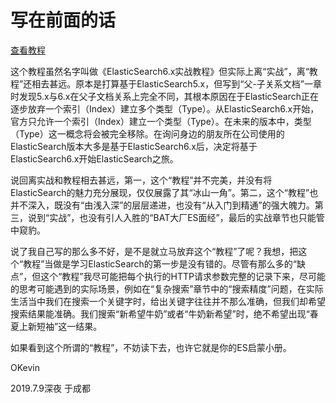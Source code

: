 # 写在前面的话

[查看教程](https://yulinfeng.gitbooks.io/elasticsearch/content/)

这个教程虽然名字叫做《ElasticSearch6.x实战教程》但实际上离“实战”，离“教程”还相去甚远。原本是打算基于ElasticSearch5.x，但写到“父-子关系文档”一章时发现5.x与6.x在父子文档关系上完全不同，其根本原因在于ElasticSearch正在逐步放弃一个索引（Index）建立多个类型（Type）。从ElasticSearch6.x开始，官方只允许一个索引（Index）建立一个类型（Type）。在未来的版本中，类型（Type）这一概念将会被完全移除。在询问身边的朋友所在公司使用的ElasticSearch版本大多是基于ElasticSearch6.x后，决定将基于ElasticSearch6.x开始ElasticSearch之旅。

说回离实战和教程相去甚远，第一，这个“教程”并不完美，并没有将ElasticSearch的魅力充分展现，仅仅展露了其“冰山一角”。第二，这个“教程”也并不深入，既没有“由浅入深”的层层递进，也没有“从入门到精通”的强大魄力。第三，说到“实战”，也没有引人入胜的“BAT大厂ES面经”，最后的实战章节也只能管中窥豹。

说了我自己写的那么多不好，是不是就立马放弃这个“教程”了呢？我想，把这个“教程”当做是学习ElasticSearch的第一步是没有错的。尽管有那么多的“缺点”，但这个“教程”我尽可能把每个执行的HTTP请求参数完整的记录下来，尽可能的思考可能遇到的实际场景，例如在“复杂搜索”章节中的“搜索精度”问题，在实际生活当中我们在搜索一个关键字时，给出关键字往往并不那么准确，但我们却希望搜索结果能准确。我们搜索“新希望牛奶”或者“牛奶新希望”时，绝不希望出现“春夏上新短袖”这一结果。

如果看到这个所谓的“教程”，不妨读下去，也许它就是你的ES启蒙小册。



OKevin

2019.7.9深夜 于成都